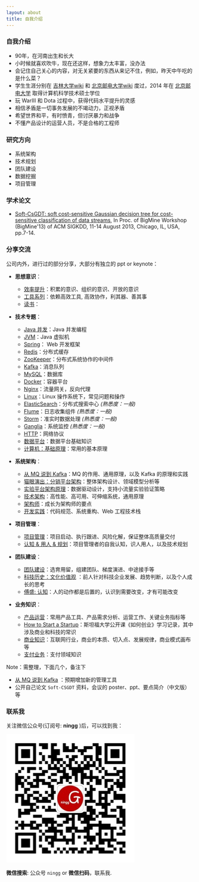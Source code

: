 ```yaml
---
layout: about
title: 自我介绍
---
```


### 自我介绍

* 90年，在河南出生和长大
* 小时候就喜欢吹牛，现在还这样，想象力太丰富，没办法
* 会记住自己关心的内容，对无关紧要的东西从来记不住，例如，昨天中午吃的是什么菜？
* 学生生涯分别在 [吉林大学][吉林大学-百度][wiki][吉林大学] 和 [北京邮电大学][北京邮电大学-百度][wiki][北京邮电大学] 度过，2014 年在 [北京邮电大学] 取得计算机科学技术硕士学位
* 玩 WarIII 和 Dota 过程中，获得代码水平提升的灵感
* 相信矛盾是一切事务发展的不竭动力，正视矛盾
* 希望世界和平，有时愤青，但讨厌暴力和战争
* 不懂产品设计的运营人员，不是合格的工程师



### 研究方向

* 系统架构
* 技术规划
* 团队建设
* 数据挖掘
* 项目管理


### 学术论文

* [Soft-CsGDT: soft cost-sensitive Gaussian decision tree for cost-sensitive classification of data streams], In Proc. of BigMine Workshop (BigMine'13) of ACM SIGKDD, 11-14 August 2013, Chicago, IL, USA, pp.7-14. 

### 分享交流

公司内外，进行过的部分分享，大部分有独立的 ppt or keynote：

* **思想意识**：
	* [效率提升](/category/#%E6%95%88%E7%8E%87%E6%8F%90%E5%8D%87-ref)：积累的意识、组织的意识、开放的意识
	* [工具系列](/category/#tool-ref)：依赖高效工具, 高效协作，利其器、善其事
	* [读书]()：

* **技术专题**：
	* [Java 并发](/category/#java-concurrency-ref)：Java 并发编程
	* [JVM](/category/#jvm-ref)：Java 虚拟机
	* [Spring](/category/#spring-ref)： Web 开发框架
	* [Redis](/category/#redis-ref)：分布式缓存
	* [ZooKeeper](/category/#zookeeper-ref)：分布式系统协作的中间件
	* [Kafka](/category/#kafka-ref)：消息队列
	* [MySQL](/category/#mysql-ref)：数据库
	* [Docker](/category/#docker-ref)：容器平台
	* [Nginx](/category/#nginx-ref)：流量网关，反向代理
	* [Linux](/category/#linux-ref)：Linux 操作系统下，常见问题和操作
	* [ElasticSearch](/category/#elasticsearch-ref)：分布式搜索中心 *(熟悉度：一般)*
	* [Flume](/category/#flume-ref)：日志收集组件 *(熟悉度：一般)*
	* [Storm](/category/#storm-ref)：准实时数据处理 *(熟悉度：一般)*
	* [Ganglia](/category/#ganglia-ref)：系统监控 *(熟悉度：一般)*
	* [HTTP](/category/#http-ref)：网络协议
	* [数据平台](/category/#%E6%95%B0%E6%8D%AE%E5%B9%B3%E5%8F%B0-ref)：数据平台基础知识
	* [计算机：基础原理](/category/#%E5%9F%BA%E7%A1%80%E5%8E%9F%E7%90%86-ref)：常用的基本原理

* **系统架构**：
	* [从 MQ 说到 Kafka](/category/#kafka-ref)：MQ 的作用、通用原理，以及 Kafka 的原理和实践
	* [猫眼演出：分销平台架构](/arch-series-maoyan-show-open-platform-arch/)：整体架构设计、领域模型分析等
	* [实验平台架构原理](/category/#experiment-ref)：数据驱动设计，支持小流量实验验证策略
	* [技术架构](/category/#%E6%8A%80%E6%9C%AF%E6%9E%B6%E6%9E%84-ref)：高性能、高可用、可伸缩系统，通用原理
	* [架构师](/category/#%E6%8A%80%E6%9C%AF%E6%88%90%E9%95%BF-ref)：成长为架构师的要点
	* [开发实践](/category/#开发实践-ref)：代码规范、系统重构、Web 工程技术栈

* **项目管理**：
	* [项目管理](/category/#%E9%A1%B9%E7%9B%AE%E7%AE%A1%E7%90%86-ref)：项目启动、执行跟进、风险化解，保证整体高质量交付
	* [认知 & 用人 & 规划](/category/#%E8%A7%86%E9%87%8E-ref)：项目管理者的自我认知，识人用人，以及技术规划

* **团队建设**：
    * [团队建设](/category/#%E5%9B%A2%E9%98%9F-ref)：选育用留，组建团队、梯度演进、中途接手等
    * [科技历史：文化价值观](/category/#%E7%A7%91%E6%8A%80%E5%8E%86%E5%8F%B2-ref) ：前人针对科技企业发展、趋势判断，以及个人成长的思考
    * [傅盛: 认知](/category/#%E5%82%85%E7%9B%9B-ref)：人的动作都是后置的，认识到需要改变，才有可能改变

* **业务知识**：
	* [产品运营](/category/#product-ref)：常用产品工具、产品需求分析、运营工作、关键业务指标等
	* [How to Start a Startup](/category/#ycombinator-ref)：斯坦福大学公开课《如何创业》学习记录，其中涉及商业和科技的常识
	* [商业知识](/category/#%E5%95%86%E4%B8%9A%E7%B3%BB%E5%88%97-ref)：互联网行业，商业的本质、切入点、发展规律，商业模式画布等
	* [支付业务](/category/#%E6%94%AF%E4%BB%98-ref)：支付领域知识


Note：需整理，下面几个，备注下

* [从 MQ 说到 Kafka](/category/#kafka-ref) ：预期增加新的管理工具
* 公开自己论文 `Soft-CSGDT` 资料，会议的 poster、ppt、要点简介（中文版）等


### 联系我

关注微信公众号(订阅号: **ningg** )后，可以找到我：

![](/images/wechat/qrcode_for_gh_7c277c30a2b5_344.jpg)

**微信搜索**: 公众号 `ningg` or **微信扫码**，联系我.


















[北京邮电大学]:		http://en.wikipedia.org/wiki/Beijing_University_of_Posts_and_Telecommunications
[吉林大学]:			http://en.wikipedia.org/wiki/Jilin_University

[北京邮电大学-百度]:		http://baike.baidu.com/view/3262.htm
[吉林大学-百度]:			http://baike.baidu.com/view/4124.htm

[Soft-CsGDT: soft cost-sensitive Gaussian decision tree for cost-sensitive classification of data streams]:			http://dl.acm.org/citation.cfm?id=2501223
[KDD 2013]:					http://www.kdd.org/kdd2013/


[DOI: 10.1145/2501221.2501223]:		http://dx.doi.org/10.1145/2501221.2501223
[微盘soft-csgdt]:					http://vdisk.weibo.com/s/Cbfky8Pvdfij5


